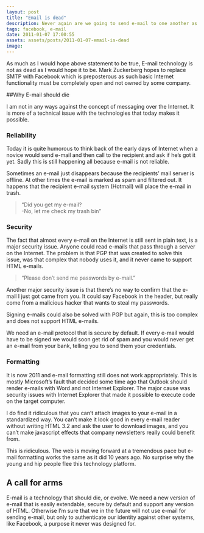 ```yaml
---
layout: post
title: "Email is dead"
description: Never again are we going to send e-mail to one another as Facebook is now fixing e-mail sending. All our communication will be owned by the larger corporations, or not.
tags: facebook, e-mail
date: 2011-01-07 17:00:55
assets: assets/posts/2011-01-07-email-is-dead
image: 
---
```


As much as I would hope above statement to be true, E-mail technology is not as dead as I would hope it to be. Mark Zuckerberg hopes to replace SMTP with Facebook which is preposterous as such basic Internet functionality must be completely open and not owned by some company.

##Why E-mail should die

I am not in any ways against the concept of messaging over the Internet. It is more of a technical issue with the technologies that today makes it possible.

### Reliability

Today it is quite humorous to think back of the early days of Internet when a novice would send e-mail and then call to the recipient and ask if he’s got it yet. Sadly this is still happening all because e-mail is not reliable.

Sometimes an e-mail just disappears because the recipients’ mail server is offline. At other times the e-mail is marked as spam and filtered out. It happens that the recipient e-mail system (Hotmail) will place the e-mail in trash.
> “Did you get my e-mail?  
> -No, let me check my trash bin”

### Security

The fact that almost every e-mail on the Internet is still sent in plain text, is a major security issue. Anyone could read e-mails that pass through a server on the Internet. The problem is that PGP that was created to solve this issue, was that complex that nobody uses it, and it never came to support HTML e-mails.

> “Please don’t send me passwords by e-mail.”

Another major security issue is that there’s no way to confirm that the e-mail I just got came from you. It could say Facebook in the header, but really come from a malicious hacker that wants to steal my passwords.

Signing e-mails could also be solved with PGP but again, this is too complex and does not support HTML e-mails.

We need an e-mail protocol that is secure by default. If every e-mail would have to be signed we would soon get rid of spam and you would never get an e-mail from your bank, telling you to send them your credentials.

### Formatting

It is now 2011 and e-mail formatting still does not work appropriately. This is mostly Microsoft’s fault that decided some time ago that Outlook should render e-mails with Word and not Internet Explorer. The major cause was security issues with Internet Explorer that made it possible to execute code on the target computer.

I do find it ridiculous that you can’t attach images to your e-mail in a standardized way. You can’t make it look good in every e-mail reader without writing HTML 3.2 and ask the user to download images, and you can’t make javascript effects that company newsletters really could benefit from.

This is ridiculous. The web is moving forward at a tremendous pace but e-mail formatting works the same as it did 10 years ago. No surprise why the young and hip people flee this technology platform.

## A call for arms

E-mail is a technology that should die, or evolve. We need a new version of e-mail that is easily extendable, secure by default and support any version of HTML. Otherwise I’m sure that we in the future will not use e-mail for sending e-mail, but only to authenticate our identity against other systems, like Facebook, a purpose it never was designed for.
